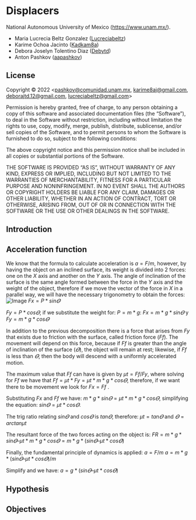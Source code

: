 # Displacers

National Autonomous University of Mexico (https://www.unam.mx/).

- Maria Lucrecia Beltz Gonzalez ([Lucreciabeltz](https://github.com/Lucreciabeltz))
- Karime Ochoa Jacinto ([Kadkam8a](https://github.com/Kadkam8a))
- Debora Joselyn Tolentino Diaz ([Debytd](https://github.com/Debytd))
- Anton Pashkov ([aapashkov](https://github.com/aapashkov))

## License

Copyright © 2022 <pashkov@comunidad.unam.mx, karime8aj@gmail.com, deborajtd.12@gmail.com, lucreciabeltz@gmail.com>

Permission is hereby granted, free of charge, to any person obtaining a copy of this software and associated documentation files (the “Software”), to deal in the Software without restriction, including without limitation the rights to use, copy, modify, merge, publish, distribute, sublicense, and/or sell copies of the Software, and to permit persons to whom the Software is furnished to do so, subject to the following conditions:

The above copyright notice and this permission notice shall be included in all copies or substantial portions of the Software.

THE SOFTWARE IS PROVIDED “AS IS”, WITHOUT WARRANTY OF ANY KIND, EXPRESS OR IMPLIED, INCLUDING BUT NOT LIMITED TO THE WARRANTIES OF MERCHANTABILITY, FITNESS FOR A PARTICULAR PURPOSE AND NONINFRINGEMENT. IN NO EVENT SHALL THE AUTHORS OR COPYRIGHT HOLDERS BE LIABLE FOR ANY CLAIM, DAMAGES OR OTHER LIABILITY, WHETHER IN AN ACTION OF CONTRACT, TORT OR OTHERWISE, ARISING FROM, OUT OF OR IN CONNECTION WITH THE SOFTWARE OR THE USE OR OTHER DEALINGS IN THE SOFTWARE.

## Introduction


## Acceleration function
We know that the formula to calculate acceleration is $a = F/m$, however, by having the object on an inclined surface, its weight is divided into 2 forces: one on the $X$ axis and another on the $Y$ axis.
The angle of inclination of the surface is the same angle formed between the force in the $Y$ axis and the weight of the object, therefore if we move the vector of the force in $X$ in a parallel way, we will have the necessary trigonometry to obtain the forces:
![Image](https://user-images.githubusercontent.com/60940990/206359851-b574ad10-6b31-4708-b05f-0421e5084f1c.gif)
$Fx = P * sin𝛳$

$Fy = P * cos𝛳$, if we substitute the weight for: $P = m * g$: 
$Fx = m * g * sin𝛳$ y  $Fy = m * g * cos𝛳$

In addition to the previous decomposition there is a force that arises from $Fy$ that exists due to friction with the surface, called friction force $(Ff)$. The movement will depend on this force, because if $Ff$ is greater than the angle of inclination of the surface $(𝛳)$, the object will remain at rest; likewise, if $Ff$ is less than $𝛳$, then the body will descend with a uniformly accelerated motion.

The maximum value that $Ff$ can have is given by $μt = Ff/Fy$, where solving for $Ff$ we have that $Ff = μt * Fy = μt * m * g * cos𝛳$, therefore, if we want there to be movement we look for $Fx = Ff$ .

Substituting $Fx$ and $Ff$ we have:
$m * g * sin𝛳 = μt * m * g * cos𝛳$, simplifying the equation: $sin𝛳 = μt * cos𝛳$.

The trig ratio relating $sin𝛳$ and $cos𝛳$ is $tan𝛳$, therefore:
$μt = tan𝛳$ and $𝛳 = arctan μt$

The resultant force of the two forces acting on the object is:
$FR = m * g * sin𝛳 – μt * m * g * cos𝛳 = m * g * (sin𝛳 – μt * cos𝛳)$

Finally, the fundamental principle of dynamics is applied: 
$a = F/m$
$a = m * g * (sin𝛳 – μt * cos𝛳) / m$

Simplify and we have:
$a = g * (sin𝛳 – μt * cos𝛳)$




## Hypothesis



## Objectives

